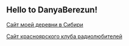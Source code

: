 ## Hello to DanyaBerezun!

[Сайт моей деревни в Сибири](https://beret.kpnn.ru)

[Сайт красноярского клуба радиолюбителей](http://24dx.ru)
